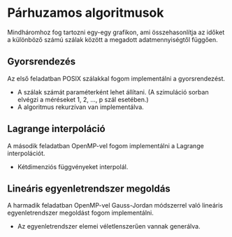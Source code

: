 # Párhuzamos algoritmusok

Mindháromhoz fog tartozni egy-egy grafikon, ami összehasonlítja az időket a különböző számú szálak között a megadott adatmennyiségtől függően.

## Gyorsrendezés

Az első feladatban POSIX szálakkal fogom implementálni a gyorsrendezést.
* A szálak számát paraméterként lehet állítani. (A szimuláció sorban elvégzi a méréseket 1, 2, ..., p szál esetében.)
* A algoritmus rekurzívan van implementálva.

## Lagrange interpoláció

A második feladatban OpenMP-vel fogom implementálni a Lagrange interpolációt.
* Kétdimenziós függvényeket interpolál.

## Lineáris egyenletrendszer megoldás

A harmadik feladatban OpenMP-vel Gauss-Jordan módszerrel való lineáris egyenletrendszer megoldást fogom implementálni.
* Az egyenletrendszer elemei véletlenszerűen vannak generálva.
